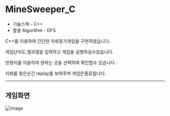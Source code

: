 # MineSweeper_C 
- 기술스택 - C++
- 활용 Algorithm - DFS


C++를 이용하여 간단한 지뢰찾기게임을 구현하였습니다.



게임난이도,행과열을 입력하고 게임을 실행하실수있습니다.



방향키를 이용하여 원하는 곳을 선택하여 확인할수 있습니다.



지뢰를 찾은순간 replay를 보여주며 게임은종료됩니다.



---
## 게임화면
![image](https://user-images.githubusercontent.com/78923992/156124256-3f74f116-829a-4b94-9537-f1e3df80bcd6.png)
